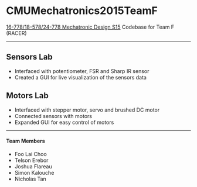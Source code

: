 # CMUMechatronics2015TeamF

[16-778/18-578/24-778 Mechatronic Design S15](https://sites.google.com/site/cmumechatronicdesign/)
Codebase for Team F (RACER)

---
## Sensors Lab
- Interfaced with potentiometer, FSR and Sharp IR sensor
- Created a GUI for live visualization of the sensors data

## Motors Lab
- Interfaced with stepper motor, servo and brushed DC motor
- Connected sensors with motors
- Expanded GUI for easy control of motors

---
#### Team Members
- Foo Lai Choo
- Telson Erebor
- Joshua Flareau
- Simon Kalouche
- Nicholas Tan
